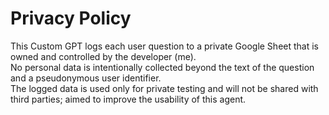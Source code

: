 # Privacy Policy

This Custom GPT logs each user question to a private Google Sheet that is owned and controlled by the developer (me).  
No personal data is intentionally collected beyond the text of the question and a pseudonymous user identifier.  
The logged data is used only for private testing and will not be shared with third parties; aimed to improve the usability of this agent.  
